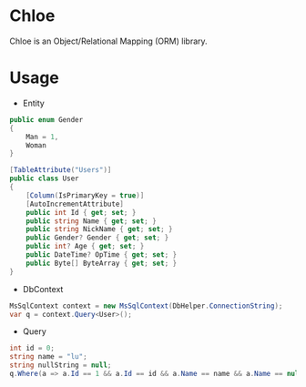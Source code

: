 # Chloe
Chloe is an Object/Relational Mapping (ORM) library.
# Usage
* Entity
```C#
public enum Gender
{
    Man = 1,
    Woman
}

[TableAttribute("Users")]
public class User
{
    [Column(IsPrimaryKey = true)]
    [AutoIncrementAttribute]
    public int Id { get; set; }
    public string Name { get; set; }
    public string NickName { get; set; }
    public Gender? Gender { get; set; }
    public int? Age { get; set; }
    public DateTime? OpTime { get; set; }
    public Byte[] ByteArray { get; set; }
}
```
* DbContext
```C#
MsSqlContext context = new MsSqlContext(DbHelper.ConnectionString);
var q = context.Query<User>();
```
* Query
```C#
int id = 0;
string name = "lu";
string nullString = null;
q.Where(a => a.Id == 1 && a.Id == id && a.Name == name && a.Name == null && a.Name == nullString).ToList();
